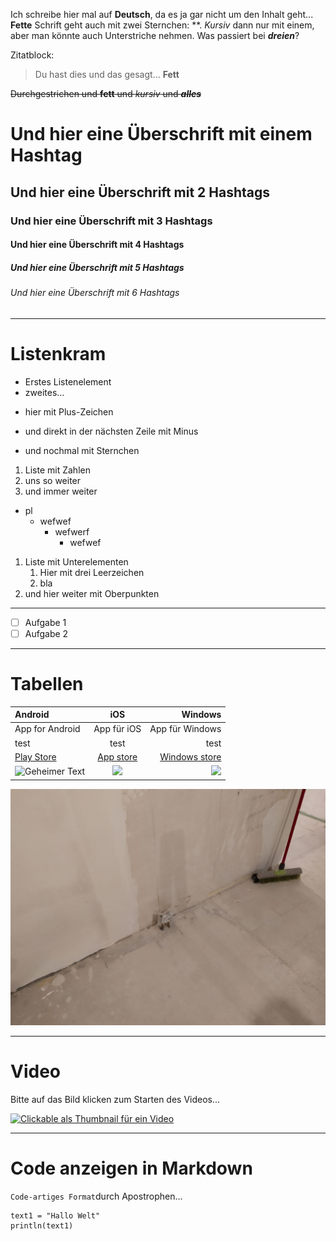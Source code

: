 Ich schreibe hier mal auf __Deutsch__, da es ja gar nicht um den Inhalt geht...
**Fette** Schrift geht auch mit zwei Sternchen: **.
*Kursiv* dann nur mit einem, aber man könnte auch Unterstriche nehmen.
Was passiert bei ***dreien***?

Zitatblock:
>Du hast dies und das gesagt... __Fett__

~~Durchgestrichen und __fett__ und _kursiv_ und ___alles___~~

# Und hier eine Überschrift mit einem Hashtag

## Und hier eine Überschrift mit 2 Hashtags

### Und hier eine Überschrift mit 3 Hashtags

#### Und hier eine Überschrift mit 4 Hashtags

##### Und hier eine Überschrift mit 5 Hashtags

###### Und hier eine Überschrift mit 6 Hashtags

-------------------------------------------------

# Listenkram

- Erstes Listenelement
- zweites...

+ hier mit Plus-Zeichen
- und direkt in der nächsten Zeile mit Minus
* und nochmal mit Sternchen

1. Liste mit Zahlen
2. uns so weiter
3. und immer weiter

- pl
   - wefwef
      - wefwerf
         - wefwef

1. Liste mit Unterelementen
   1. Hier mit drei Leerzeichen
   2. bla
2. und hier weiter mit Oberpunkten

-----------------------------------------------------

+ [ ] Aufgabe 1
+ [ ] Aufgabe 2

-----------------------------------------------------

# Tabellen

__Android__ | __iOS__ | __Windows__
:--- | :---: | ---:
App for Android | App für iOS | App für Windows
test | test | test
[Play Store](https://playstore.com) | [App store](http://itunes.com) | [Windows store](http://micorsoft.com)
![](https://image.flaticon.com/icons/png/512/226/226770.png "Geheimer Text") | ![](https://cdn.freelogovectors.net/wp-content/uploads/2018/08/IOS-logo.png) | ![](https://banner2.cleanpng.com/20171216/42a/microsoft-windows-logo-png-5a355f86c471d1.9977832015134473028046.jpg)



![Schöner Wasserschaden?](Wasserschaden_5.jpg "HIer gerade nicht... :)")


-----------------------------------------------------

# Video

Bitte auf das Bild klicken zum Starten des Videos...

[![](https://img.youtube.com/vi/F5FEj9U-CJM/maxresdefault.jpg "Clickable als Thumbnail für ein Video")](https://youtu.be/F5FEj9U-CJM)

-----------------------------------------------------

# Code anzeigen in Markdown

`Code-artiges Format`durch Apostrophen...

```
text1 = "Hallo Welt"
println(text1)
```
